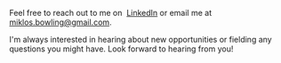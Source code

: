 Feel free to reach out to me on&nbsp;
[LinkedIn](https://www.linkedin.com/in/miklosbowling) or email me at&nbsp;
[miklos.bowling@gmail.com](mailto:miklos.bowling@gmail.com).

I'm always interested in hearing about new opportunities or fielding any
questions you might have. Look forward to hearing from you!
